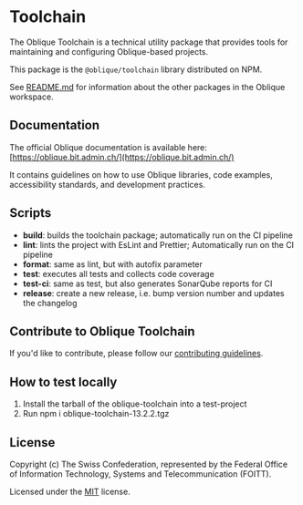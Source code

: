 # Toolchain

The Oblique Toolchain is a technical utility package that provides tools for maintaining and configuring Oblique-based projects.

This package is the `@oblique/toolchain` library distributed on NPM.

See [README.md](../../README.md) for information about the other packages in the Oblique workspace.

## Documentation

The official Oblique documentation is available here: [https://oblique.bit.admin.ch/](https://oblique.bit.admin.ch/)

It contains guidelines on how to use Oblique libraries, code examples, accessibility standards, and development practices.

## Scripts

- **build**: builds the toolchain package; automatically run on the CI pipeline
- **lint**: lints the project with EsLint and Prettier; Automatically run on the CI pipeline
- **format**: same as lint, but with autofix parameter
- **test**: executes all tests and collects code coverage
- **test-ci**: same as test, but also generates SonarQube reports for CI
- **release**: create a new release, i.e. bump version number and updates the changelog

## Contribute to Oblique Toolchain

If you'd like to contribute, please follow our [contributing guidelines](../../CONTRIBUTING.md).

## How to test locally

1. Install the tarball of the oblique-toolchain into a test-project
2. Run npm i oblique-toolchain-13.2.2.tgz

## License

Copyright (c) The Swiss Confederation,
represented by the Federal Office of Information Technology, Systems and Telecommunication (FOITT).

Licensed under the [MIT](../../LICENSE) license.
